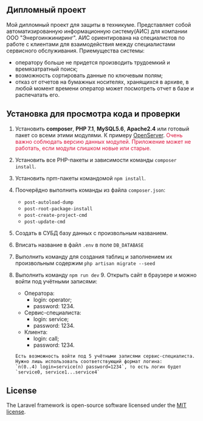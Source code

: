 ## Дипломный проект
Мой дипломный проект для защиты в техникуме. Представляет собой автоматизированную информационную систему(АИС) для компании 
ООО "Энергоинжиниринг". АИС ориентирована на специалистов по работе с клиентами для взаимодействия между специалистами сервисного обслуживания.
Приемущества системы:
* оператору больше не придется производить трудоемкий и времязатратный поиск;
* возможность сортировать данные по ключевым полям;
* отказ от отчетов на бумажных носителях, хранящихся в архиве, в любой момент времени оператор может посмотреть отчет в базе и распечатать его.


## Установка для просмотра кода и проверки

1. Установить **composer**, **PHP 7.1**, **MySQL5.6**, **Apache2.4** или готовый пакет со всеми этими модулями. К примеру [OpenServer](https://ospanel.io/). 
<span style="color: crimson">Очень важно соблюдать версию данных модулей. Приложение может не работать, если модули слишком новые или старые.</span>
2. Установить все PHP-пакеты и зависимости команды `composer install`.
3. Установить npm-пакеты командомой `npm install`.
4. Поочерёдно выполнить команды из файла `composer.json`:
    * `post-autoload-dump`
    * `post-root-package-install`
    * `post-create-project-cmd`
    * `post-update-cmd`
5. Создать в СУБД базу данных с произвольным названием.
6. Вписать название в файл `.env` в поле `DB_DATABASE`
7. Выполнить команду для создания таблиц и заполнением их произвольным содержим `php artisan migrate --seed`
8. Выполнить команду `npm run dev`
   9. Открыть сайт в браузере и можно войти под учётными записями:
      * Оператора: 
        - login: operator;
        - password: 1234.
      * Сервис-специалиста:
        - login: service;
        - password: 1234.
      * Клиента:
        - login: call;
        - password: 1234.
     
       Есть возможность войти под 5 учётными записями сервис-специалиста. Нужно лишь использовать соответствующий формат логина:
       `n(0..4) login=service(n) password=1234`, то есть логин будет `service0, service1...service4`

## License

The Laravel framework is open-source software licensed under the [MIT license](https://opensource.org/licenses/MIT).
